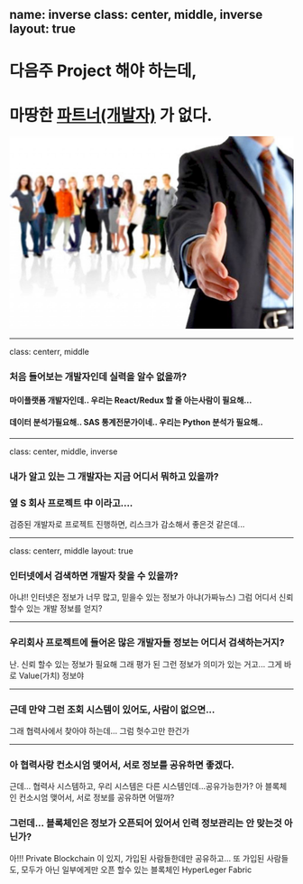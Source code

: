 name: inverse
class: center, middle, inverse
layout: true
---

# **다음주 Project 해야 하는데,**
# **마땅한 <u>파트너(개발자)</u> 가 없다.**

![ ](./main.jpg)

---

class: centerr, middle

### 처음 들어보는 개발자인데 실력을 알수 없을까?  

#### 마이플랫폼 개발자인데.. 우리는 React/Redux 할 줄 아는사람이 필요해...
#### 데이터 분석가필요해.. SAS 통계전문가이네.. 우리는 Python 분석가 필요해..

---

class: center, middle, inverse

### 내가 알고 있는 그 개발자는  지금 어디서 뭐하고 있을까?
### 옆 S 회사 프로젝트 中 이라고....

검증된 개발자로 프로젝트 진행하면, 리스크가 감소해서 좋은것 같은데...

---

class: centerr, middle
layout: true

### 인터넷에서 검색하면 개발자 찾을 수 있을까?

아냐!!  인터넷은 정보가 너무 많고, 믿을수 있는 정보가 아냐(가짜뉴스)
그럼 어디서 신뢰 할수 있는 개발 정보를 얻지?

---

### 우리회사 프로젝트에 들어온 많은 개발자들 정보는 어디서 검색하는거지?

난.  신뢰 할수 있는 정보가 필요해
그래 평가 된 그런 정보가 의미가 있는 거고... 그게 바로 Value(가치) 정보야

---

### 근데 만약 그런 조회 시스템이 있어도, 사람이 없으면...

그래 협력사에서 찾아야 하는데...  그럼 헛수고만 한건가

---

### 아 협력사랑 컨소시엄 맺어서, 서로 정보를 공유하면 좋겠다.

근데... 협력사 시스템하고, 우리 시스템은 다른 시스템인데...공유가능한가?
아 블록체인 컨소시엄 맺어서, 서로 정보를 공유하면 어떨까?

### 그런데... 블록체인은 정보가 오픈되어 있어서 인력 정보관리는 안 맞는것 아닌가?

아!!! Private Blockchain 이 있지,  가입된 사람들한데만 공유하고...
또 가입된 사람들도,  모두가 아닌 일부에게만 오픈 할수 있는 블록체인   HyperLeger Fabric









